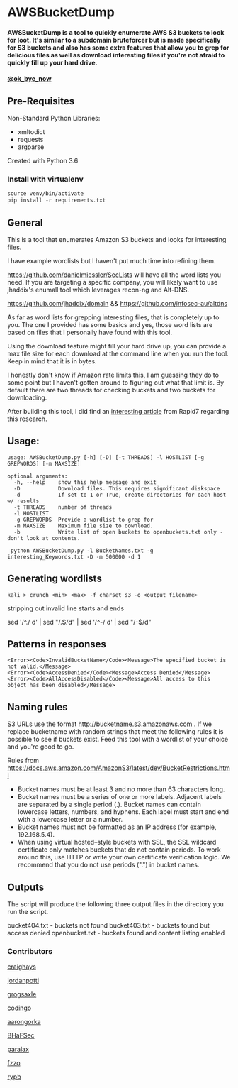 # AWSBucketDump

 #### AWSBucketDump is a tool to quickly enumerate AWS S3 buckets to look for loot. It's similar to a subdomain bruteforcer but is made specifically for S3 buckets and also has some extra features that allow you to grep for delicious files as well as download interesting files if you're not afraid to quickly fill up your hard drive.
 #### [@ok_bye_now](https://twitter.com/ok_bye_now)

## Pre-Requisites
Non-Standard Python Libraries:

* xmltodict
* requests
* argparse

Created with Python 3.6

### Install with virtualenv
```virtualenv-3.6 venv
source venv/bin/activate
pip install -r requirements.txt
```

## General

This is a tool that enumerates Amazon S3 buckets and looks for interesting files. 

I have example wordlists but I haven't put much time into refining them. 

https://github.com/danielmiessler/SecLists will have all the word lists you need. If you are targeting a specific company, you will likely want to use jhaddix's enumall tool which leverages recon-ng and Alt-DNS. 

https://github.com/jhaddix/domain && https://github.com/infosec-au/altdns

As far as word lists for grepping interesting files, that is completely up to you. The one I provided has some basics and yes, those word lists are based on files that I personally have found with this tool.

Using the download feature might fill your hard drive up, you can provide a max file size for each download at the command line when you run the tool. Keep in mind that it is in bytes.

I honestly don't know if Amazon rate limits this, I am guessing they do to some point but I haven't gotten around to figuring out what that limit is.  By default there are two threads for checking buckets and two buckets for downloading.  

After building this tool, I did find an [interesting article](https://community.rapid7.com/community/infosec/blog/2013/03/27/1951-open-s3-buckets) from Rapid7 regarding this research.

## Usage:

    usage: AWSBucketDump.py [-h] [-D] [-t THREADS] -l HOSTLIST [-g GREPWORDS] [-m MAXSIZE]

    optional arguments:
      -h, --help    show this help message and exit
      -D            Download files. This requires significant diskspace
      -d            If set to 1 or True, create directories for each host w/ results
      -t THREADS    number of threads
      -l HOSTLIST
      -g GREPWORDS  Provide a wordlist to grep for
      -m MAXSIZE    Maximum file size to download.
      -b            Write list of open buckets to openbuckets.txt only - don't look at contents.
  
     python AWSBucketDump.py -l BucketNames.txt -g interesting_Keywords.txt -D -m 500000 -d 1

## Generating wordlists

```kali > crunch <min> <max> -f charset s3 -o <output filename>```

stripping out invalid line starts and ends

sed '/^\./ d' <filename> | sed "/\.$/d" | sed '/^-/ d' | sed "/-$/d"

## Patterns in responses
```<Error><Code>NoSuchBucket</Code><Message>The specified bucket does not exist</Message>
<Error><Code>InvalidBucketName</Code><Message>The specified bucket is not valid.</Message>
<Error><Code>AccessDenied</Code><Message>Access Denied</Message>
<Error><Code>AllAccessDisabled</Code><Message>All access to this object has been disabled</Message>
```

## Naming rules
S3 URLs use the format http://bucketname.s3.amazonaws.com . If we replace bucketname with random strings that meet the following rules it is possible to see if buckets exist. Feed this tool with a wordlist of your choice and you're good to go.

Rules from https://docs.aws.amazon.com/AmazonS3/latest/dev/BucketRestrictions.html
- Bucket names must be at least 3 and no more than 63 characters long.
- Bucket names must be a series of one or more labels. Adjacent labels are separated by a single period (.). Bucket names can contain lowercase letters, numbers, and hyphens. Each label must start and end with a lowercase letter or a number.
- Bucket names must not be formatted as an IP address (for example, 192.168.5.4).
- When using virtual hosted–style buckets with SSL, the SSL wildcard certificate only matches buckets that do not contain periods. To work around this, use HTTP or write your own certificate verification logic. We recommend that you do not use periods (".") in bucket names.

## Outputs

The script will produce the following three output files in the directory you run the script.

bucket404.txt - buckets not found
bucket403.txt - buckets found but access denied
openbucket.txt - buckets found and content listing enabled

### Contributors

[craighays](https://github.com/craighays)

[jordanpotti](https://github.com/jordanpotti)

[grogsaxle](https://github.com/grogsaxle)

[codingo](https://github.com/codingo)

[aarongorka](https://github.com/aarongorka)

[BHaFSec](https://github.com/BHaFSec)

[paralax](https://github.com/paralax)

[fzzo](https://github.com/fzzo)

[rypb](https://github.com/rypb)

